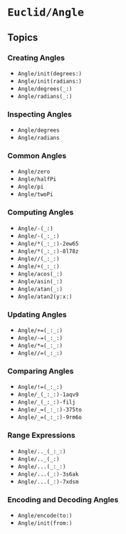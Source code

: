 # ``Euclid/Angle``

## Topics

### Creating Angles

- ``Angle/init(degrees:)``
- ``Angle/init(radians:)``
- ``Angle/degrees(_:)``
- ``Angle/radians(_:)``

### Inspecting Angles

- ``Angle/degrees``
- ``Angle/radians``

### Common Angles

- ``Angle/zero``
- ``Angle/halfPi``
- ``Angle/pi``
- ``Angle/twoPi``

### Computing Angles

- ``Angle/-(_:)``
- ``Angle/-(_:_:)``
- ``Angle/*(_:_:)-2ew65``
- ``Angle/*(_:_:)-8l78z``
- ``Angle//(_:_:)``
- ``Angle/+(_:_:)``
- ``Angle/acos(_:)``
- ``Angle/asin(_:)``
- ``Angle/atan(_:)``
- ``Angle/atan2(y:x:)``

### Updating Angles

- ``Angle/+=(_:_:)``
- ``Angle/-=(_:_:)``
- ``Angle/*=(_:_:)``
- ``Angle//=(_:_:)``

### Comparing Angles

- ``Angle/!=(_:_:)``
- ``Angle/_(_:_:)-1aqv9``
- ``Angle/_(_:_:)-filj``
- ``Angle/_=(_:_:)-375to``
- ``Angle/_=(_:_:)-9rm6o``

### Range Expressions

- ``Angle/.._(_:_:)``
- ``Angle/.._(_:)``
- ``Angle/...(_:_:)``
- ``Angle/...(_:)-3s6ak``
- ``Angle/...(_:)-7xdsm``

### Encoding and Decoding Angles

- ``Angle/encode(to:)``
- ``Angle/init(from:)``
